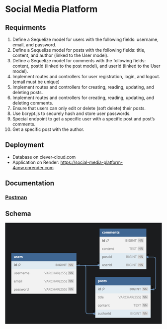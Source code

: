 # Social Media Platform

## Requirments 
1. Define a Sequelize model for users with the following fields: username, email, and password.
2. Define a Sequelize model for posts with the following fields: title, content, and author (linked to the User model).
3. Define a Sequelize model for comments with the following fields: content, postId (linked to the post model), and userId (linked to the User model).
4. Implement routes and controllers for user registration, login, and logout. (email must be unique)
5. Implement routes and controllers for creating, reading, updating, and deleting posts.
6. Implement routes and controllers for creating, reading, updating, and deleting comments.
7. Ensure that users can only edit or delete (soft delete) their posts.
8. Use bcrypt.js to securely hash and store user passwords.
9. Special endpoint to get a specific user with a specific post and post’s comments.
10. Get a specific post with the author.

## Deployment
- Database on clever-cloud.com
- Application on Render: https://social-media-platform-4anw.onrender.com

## Documentation 
### [Postman](https://documenter.getpostman.com/view/34627138/2sA3XJmkVc#9a80206f-430e-49df-8ed3-ea4e8f965196)

## Schema
![ERD](https://github.com/tasbeehismail/social-media-platform/blob/main/diagrams/schema.png)
